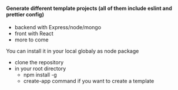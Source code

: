 #### Generate different template projects (all of them include eslint and prettier config)
- backend with Express/node/mongo 
- front with React
- more to come 

You can install it in your local globaly as node package
- clone the repository 
- in your root directory 
  - npm install -g
  - create-app command if you want to create a template
